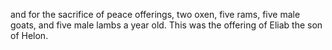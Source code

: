 and for the sacrifice of peace offerings, two oxen, five rams, five male goats, and five male lambs a year old. This was the offering of Eliab the son of Helon.
